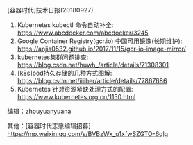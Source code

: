 [容器时代]技术日报(20180927)

1. Kubernetes kubectl 命令自动补全: https://www.abcdocker.com/abcdocker/3245
2. Google Container Registry(gcr.io) 中国可用镜像(长期维护): https://anjia0532.github.io/2017/11/15/gcr-io-image-mirror/
3. kubernetes集群问题排查:  https://blog.csdn.net/huwh_/article/details/71308301
4. [k8s]pod持久存储的几种方式图解:  https://blog.csdn.net/iiiiher/article/details/77867686
5. Kubernetes 针对资源紧缺处理方式的配置:  https://www.kubernetes.org.cn/1150.html

编辑：zhouyuanyuana 

其他：[容器时代志愿编辑招募] https://mp.weixin.qq.com/s/BVBzWx_u1xfwSZGTO-6qlg
